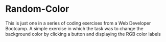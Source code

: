 # Random-Color
 
This is just one in a series of coding exercises from a Web Developer Bootcamp.
A simple exercise in which the task was to change the background color by clicking a button and displaying the RGB color labels
